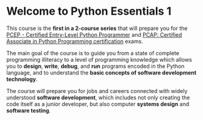# Welcome to Python Essentials 1
This course is the **first in a 2-course series** that will prepare you for the [PCEP - Certified Entry-Level Python Programmer](https://pythoninstitute.org/pcep) and [PCAP: Certified Associate in Python Programming certification](https://pythoninstitute.org/pcap) exams.

The main goal of the course is to guide you from a state of complete programming illiteracy to a level of programming knowledge which allows you to **design**, **write**, **debug**, and **run** programs encoded in the Python language, and to understand the **basic concepts of software development technology**.

The course will prepare you for jobs and careers connected with widely understood **software development**, which includes not only creating the code itself as a junior developer, but also computer **systems design** and **software testing**.
